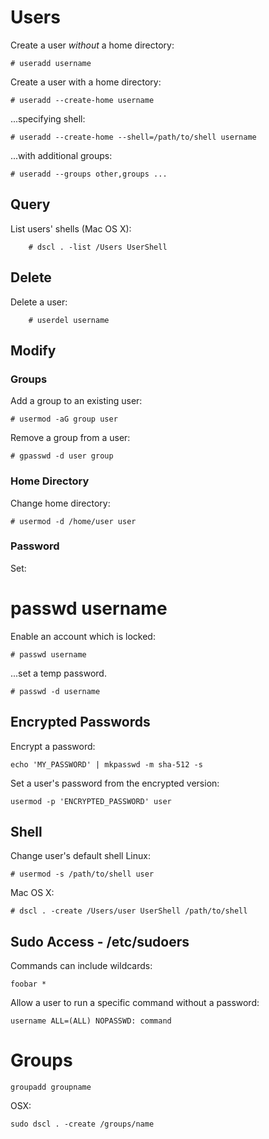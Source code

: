 # Users

Create a user *without* a home directory:

```
# useradd username
```

Create a user with a home directory:

```
# useradd --create-home username
```
...specifying shell:
```
# useradd --create-home --shell=/path/to/shell username
```
...with additional groups:
```
# useradd --groups other,groups ...
```

## Query

List users' shells (Mac OS X):
```
    # dscl . -list /Users UserShell
```

## Delete

Delete a user:
```
    # userdel username
```

## Modify

### Groups

Add a group to an existing user:

```
# usermod -aG group user
```

Remove a group from a user:
```
# gpasswd -d user group
```
### Home Directory
Change home directory:
```
# usermod -d /home/user user
```
### Password
Set:
# passwd username
Enable an account which is locked:
```
# passwd username
```
...set a temp password.
```
# passwd -d username
```

## Encrypted Passwords
Encrypt a password:
```
echo 'MY_PASSWORD' | mkpasswd -m sha-512 -s
```
Set a user's password from the encrypted version:
```
usermod -p 'ENCRYPTED_PASSWORD' user
```

## Shell
Change user's default shell
Linux:
```
# usermod -s /path/to/shell user
```
Mac OS X:
```
# dscl . -create /Users/user UserShell /path/to/shell
```

## Sudo Access - /etc/sudoers

Commands can include wildcards:
```
foobar *
```
Allow a user to run a specific command without a password:
```
username ALL=(ALL) NOPASSWD: command
```

# Groups

```
groupadd groupname
```

OSX:
```
sudo dscl . -create /groups/name
```
